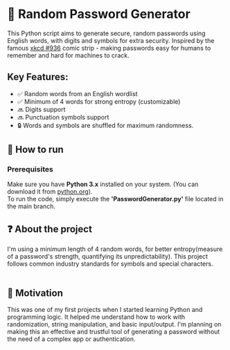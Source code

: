 # 🔐 Random Password Generator

This Python script aims to generate secure, random passwords using English words, with digits and symbols for extra security. Inspired by the famous [xkcd #936](https://xkcd.com/936/) comic strip - making passwords easy for humans to remember and hard for machines to crack.

## Key Features:
- ✅ Random words from an English wordlist
- ✅ Minimum of 4 words for strong entropy (customizable)
- 🔜 Digits support
- 🔜 Punctuation symbols support
- 🔒 Words and symbols are shuffled for maximum randomness.

## 🚀 How to run

### Prerequisites
Make sure you have **Python 3.x** installed on your system. (You can download it from [python.org](https://www.python.org/downloads/)).<br>
To run the code, simply execute the **'PasswordGenerator.py'** file located in the main branch.

## ❓ About the project

I'm using a minimum length of 4 random words, for better entropy(measure of a password's strength, quantifying its unpredictability). This project follows common industry standards for symbols and special characters.<br><br>

## 🧠 Motivation
This was one of my first projects when I started learning Python and programming logic. It helped me understand how to work with randomization, string manipulation, and basic input/output. I'm planning on making this an effective and trustful tool of generating a password without the need of a complex app or authentication.
